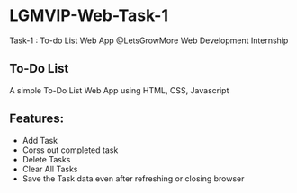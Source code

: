 # LGMVIP-Web-Task-1
Task-1 : To-do List Web App @LetsGrowMore Web Development Internship 

## To-Do List 
A simple To-Do List Web App using HTML, CSS, Javascript 

## Features:
<ul>
  <li>
    Add Task 
  </li>
  <li>
    Corss out completed task
  </li>
  <li>
    Delete Tasks
  </li>
  <li>
    Clear All Tasks
  </li>
  <li>
    Save the Task data even after refreshing or closing browser
  </li>
</ul>
